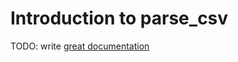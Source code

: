 # Introduction to parse_csv

TODO: write [great documentation](http://jacobian.org/writing/what-to-write/)
